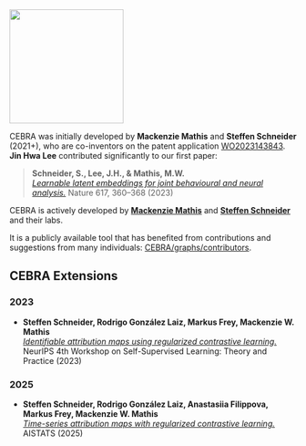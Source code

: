 <img src="https://github.com/user-attachments/assets/1f327e57-8ee1-4a2f-afd3-2bbce885c2f8" width="200"/>



CEBRA was initially developed by **Mackenzie Mathis** and **Steffen Schneider** (2021+), who are co-inventors on the patent application [WO2023143843](https://infoscience.epfl.ch/entities/patent/0d9debed-4d22-47b7-bad1-f211e7010323). 
**Jin Hwa Lee** contributed significantly to our first paper:  

> **Schneider, S., Lee, J.H., & Mathis, M.W.**  
> [*Learnable latent embeddings for joint behavioural and neural analysis.*](https://doi.org/10.1038/s41586-023-06031-6) 
> Nature 617, 360–368 (2023)

CEBRA is actively developed by [**Mackenzie Mathis**](https://www.mackenziemathislab.org/) and [**Steffen Schneider**](https://dynamical-inference.ai/) and their labs.  

It is a publicly available tool that has benefited from contributions and suggestions from many individuals: [CEBRA/graphs/contributors](https://github.com/AdaptiveMotorControlLab/CEBRA/graphs/contributors).  

## CEBRA Extensions 

### 2023  
- **Steffen Schneider, Rodrigo González Laiz, Markus Frey, Mackenzie W. Mathis**  
  [*Identifiable attribution maps using regularized contrastive learning.*](https://sslneurips23.github.io/paper_pdfs/paper_80.pdf) 
  NeurIPS 4th Workshop on Self-Supervised Learning: Theory and Practice (2023)

### 2025  
- **Steffen Schneider, Rodrigo González Laiz, Anastasiia Filippova, Markus Frey, Mackenzie W. Mathis**  
  [*Time-series attribution maps with regularized contrastive learning.*](https://openreview.net/forum?id=aGrCXoTB4P)  
  AISTATS (2025)


